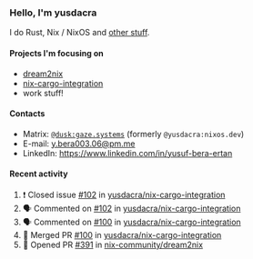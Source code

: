 ### Hello, I'm yusdacra

I do Rust, Nix / NixOS and [other stuff](https://gaze.systems/).

#### Projects I'm focusing on

- [dream2nix](https://github.com/nix-community/dream2nix)
- [nix-cargo-integration](https://github.com/yusdacra/nix-cargo-integration)
- work stuff!

#### Contacts

- Matrix: [`@dusk:gaze.systems`](https://matrix.to/#/@dusk:gaze.systems) (formerly `@yusdacra:nixos.dev`)
- E-mail: y.bera003.06@pm.me
- LinkedIn: https://www.linkedin.com/in/yusuf-bera-ertan

#### Recent activity

<!--START_SECTION:activity-->
1. ❗️ Closed issue [#102](https://github.com/yusdacra/nix-cargo-integration/issues/102) in [yusdacra/nix-cargo-integration](https://github.com/yusdacra/nix-cargo-integration)
2. 🗣 Commented on [#102](https://github.com/yusdacra/nix-cargo-integration/issues/102) in [yusdacra/nix-cargo-integration](https://github.com/yusdacra/nix-cargo-integration)
3. 🗣 Commented on [#100](https://github.com/yusdacra/nix-cargo-integration/issues/100) in [yusdacra/nix-cargo-integration](https://github.com/yusdacra/nix-cargo-integration)
4. 🎉 Merged PR [#100](https://github.com/yusdacra/nix-cargo-integration/pull/100) in [yusdacra/nix-cargo-integration](https://github.com/yusdacra/nix-cargo-integration)
5. 💪 Opened PR [#391](https://github.com/nix-community/dream2nix/pull/391) in [nix-community/dream2nix](https://github.com/nix-community/dream2nix)
<!--END_SECTION:activity-->
